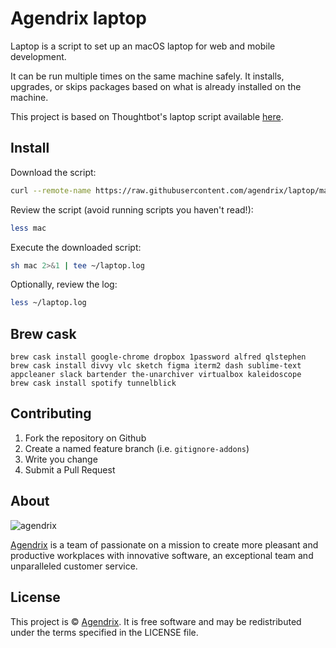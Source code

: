 Agendrix laptop
===

Laptop is a script to set up an macOS laptop for web and mobile development.

It can be run multiple times on the same machine safely. It installs, upgrades, or skips packages based on what is already installed on the machine.

This project is based on Thoughtbot's laptop script available [here](https://github.com/thoughtbot/laptop).

## Install

Download the script:

```sh
curl --remote-name https://raw.githubusercontent.com/agendrix/laptop/master/mac
```

Review the script (avoid running scripts you haven't read!):

```sh
less mac
```

Execute the downloaded script:

```sh
sh mac 2>&1 | tee ~/laptop.log
```

Optionally, review the log:

```sh
less ~/laptop.log
```

## Brew cask

```
brew cask install google-chrome dropbox 1password alfred qlstephen
brew cask install divvy vlc sketch figma iterm2 dash sublime-text appcleaner slack bartender the-unarchiver virtualbox kaleidoscope
brew cask install spotify tunnelblick
```

## Contributing

1. Fork the repository on Github
2. Create a named feature branch (i.e. `gitignore-addons`)
3. Write you change
4. Submit a Pull Request

## About

![agendrix](https://user-images.githubusercontent.com/304461/31439242-6fe93940-ae59-11e7-8829-9b7a992fb87f.png)

[Agendrix](http://www.agendrix.com) is a team of passionate on a mission to create more pleasant and productive workplaces with innovative software, an exceptional team and unparalleled customer service.

## License

This project is © [Agendrix](http://www.agendrix.com). It is free software and may be redistributed under the terms specified in the LICENSE file.
